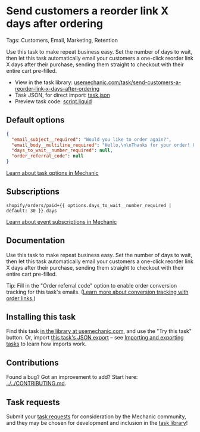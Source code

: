 # Send customers a reorder link X days after ordering

Tags: Customers, Email, Marketing, Retention

Use this task to make repeat business easy. Set the number of days to wait, then let this task automatically email your customers a one-click reorder link X days after their purchase, sending them straight to checkout with their entire cart pre-filled.

* View in the task library: [usemechanic.com/task/send-customers-a-reorder-link-x-days-after-ordering](https://usemechanic.com/task/send-customers-a-reorder-link-x-days-after-ordering)
* Task JSON, for direct import: [task.json](../../tasks/send-customers-a-reorder-link-x-days-after-ordering.json)
* Preview task code: [script.liquid](./script.liquid)

## Default options

```json
{
  "email_subject__required": "Would you like to order again?",
  "email_body__multiline_required": "Hello,\n\nThanks for your order! Use this link to reorder in just a couple clicks:\n\n<b><a href=\"REORDER_URL\">Reorder now</a></b>\n\nCheers,\n{{ shop.name }}",
  "days_to_wait__number_required": null,
  "order_referral_code": null
}
```

[Learn about task options in Mechanic](https://docs.usemechanic.com/article/471-task-options)

## Subscriptions

```liquid
shopify/orders/paid+{{ options.days_to_wait__number_required | default: 30 }}.days
```

[Learn about event subscriptions in Mechanic](https://docs.usemechanic.com/article/408-subscriptions)

## Documentation

Use this task to make repeat business easy. Set the number of days to wait, then let this task automatically email your customers a one-click reorder link X days after their purchase, sending them straight to checkout with their entire cart pre-filled.

Tip: Fill in the "Order referral code" option to enable order conversion tracking for this task's emails. ([Learn more about conversion tracking with order links.](https://help.shopify.com/en/themes/customization/cart/use-permalinks-to-preload-cart#conversion-tracking))

## Installing this task

Find this task [in the library at usemechanic.com](https://usemechanic.com/task/send-customers-a-reorder-link-x-days-after-ordering), and use the "Try this task" button. Or, import [this task's JSON export](../../tasks/send-customers-a-reorder-link-x-days-after-ordering.json) – see [Importing and exporting tasks](https://docs.usemechanic.com/article/505-importing-and-exporting-tasks) to learn how imports work.

## Contributions

Found a bug? Got an improvement to add? Start here: [../../CONTRIBUTING.md](../../CONTRIBUTING.md).

## Task requests

Submit your [task requests](https://mechanic.canny.io/task-requests) for consideration by the Mechanic community, and they may be chosen for development and inclusion in the [task library](https://tasks.mechanic.dev/)!
